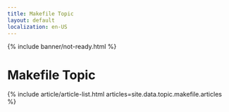 ```yaml
---
title: Makefile Topic
layout: default
localization: en-US
---
```


{% include banner/not-ready.html %}

# Makefile Topic

{% include article/article-list.html 
  articles=site.data.topic.makefile.articles
%}
